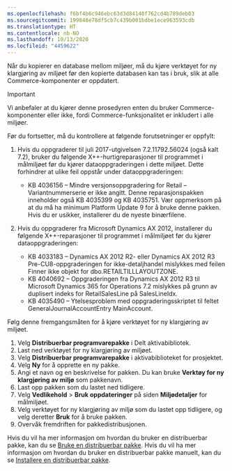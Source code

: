 ```yaml
---
ms.openlocfilehash: f6bf4b6c946ebc63d3d84140f762cd4b789deb03
ms.sourcegitcommit: 199848e78df5cb7c439b001bdbe1ece963593cdb
ms.translationtype: HT
ms.contentlocale: nb-NO
ms.lasthandoff: 10/13/2020
ms.locfileid: "4459622"
---
```

Når du kopierer en database mellom miljøer, må du kjøre verktøyet for ny klargjøring av miljøet før den kopierte databasen kan tas i bruk, slik at alle Commerce-komponenter er oppdatert.

> [!IMPORTANT]
> Vi anbefaler at du kjører denne prosedyren enten du bruker Commerce-komponenter eller ikke, fordi Commerce-funksjonalitet er inkludert i alle miljøer. 

Før du fortsetter, må du kontrollere at følgende forutsetninger er oppfylt:
1. Hvis du oppgraderer til juli 2017-utgivelsen 7.2.11792.56024 (også kalt 7.2), bruker du følgende X++-hurtigreparasjoner til programmet i målmiljøet før du kjører dataoppgraderingen i dette miljøet. Dette forhindrer at ulike feil oppstår under dataoppgraderingen:

    - KB 4036156 – Mindre versjonsoppgradering for Retail – Variantnummerserie er ikke angitt. Denne reparasjonspakken inneholder også KB 4035399 og KB 4035751. Vær oppmerksom på at du må ha minimum Platform Update 9 for å bruke denne pakken. Hvis du er usikker, installerer du de nyeste binærfilene.
    
2. Hvis du oppgraderer fra Microsoft Dynamics AX 2012, installerer du følgende X++-reparasjoner til programmet i målmiljøet før du kjører dataoppgraderingen:
    - KB 4033183 – Dynamics AX 2012 R2- eller Dynamics AX 2012 R3 Pre-CU8-oppgraderingen for ikke-detaljhandel mislykkes med feilen Finner ikke objekt for dbo.RETAILTILLLAYOUTZONE.
    - KB 4040692 – Oppgraderingen fra Dynamics AX 2012 R3 til Microsoft Dynamics 365 for Operations 7.2 mislykkes på grunn av duplisert indeks for RetailSalesLine på SalesLineIdx.
    - KB 4035490 – Ytelsesproblem med oppgraderingsskriptet til feltet GeneralJournalAccountEntry MainAccount.


Følg denne fremgangsmåten for å kjøre verktøyet for ny klargjøring av miljøet.

1. Velg **Distribuerbar programvarepakke** i Delt aktivabibliotek.
2. Last ned verktøyet for ny klargjøring av miljøet.
3. Velg **Distribuerbar programvarepakke** i aktivabiblioteket for prosjektet.
4. Velg **Ny** for å opprette en ny pakke.
5. Angi et navn og en beskrivelse for pakken. Du kan bruke **Verktøy for ny klargjøring av miljø** som pakkenavn.
6. Last opp pakken som du lastet ned tidligere.
7. Velg **Vedlikehold** > **Bruk oppdateringer** på siden **Miljødetaljer** for målmiljøet.
8. Velg verktøyet for ny klargjøring av miljø som du lastet opp tidligere, og velg deretter **Bruk** for å bruke pakken.
9. Overvåk fremdriften for pakkedistribusjonen. 

Hvis du vil ha mer informasjon om hvordan du bruker en distribuerbar pakke, kan du se [Bruke en distribuerbar pakke](../deployment/create-apply-deployable-package.md). Hvis du vil ha mer informasjon om hvordan du bruker en distribuerbar pakke manuelt, kan du se [Installere en distribuerbar pakke](../deployment/install-deployable-package.md).
